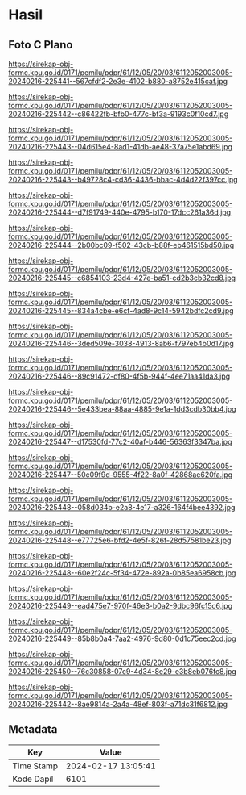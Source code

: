 # Hasil

## Foto C Plano

https://sirekap-obj-formc.kpu.go.id/0171/pemilu/pdpr/61/12/05/20/03/6112052003005-20240216-225441--567cfdf2-2e3e-4102-b880-a8752e415caf.jpg

https://sirekap-obj-formc.kpu.go.id/0171/pemilu/pdpr/61/12/05/20/03/6112052003005-20240216-225442--c86422fb-bfb0-477c-bf3a-9193c0f10cd7.jpg

https://sirekap-obj-formc.kpu.go.id/0171/pemilu/pdpr/61/12/05/20/03/6112052003005-20240216-225443--04d615e4-8ad1-41db-ae48-37a75e1abd69.jpg

https://sirekap-obj-formc.kpu.go.id/0171/pemilu/pdpr/61/12/05/20/03/6112052003005-20240216-225443--b49728c4-cd36-4436-bbac-4d4d22f397cc.jpg

https://sirekap-obj-formc.kpu.go.id/0171/pemilu/pdpr/61/12/05/20/03/6112052003005-20240216-225444--d7f91749-440e-4795-b170-17dcc261a36d.jpg

https://sirekap-obj-formc.kpu.go.id/0171/pemilu/pdpr/61/12/05/20/03/6112052003005-20240216-225444--2b00bc09-f502-43cb-b88f-eb461515bd50.jpg

https://sirekap-obj-formc.kpu.go.id/0171/pemilu/pdpr/61/12/05/20/03/6112052003005-20240216-225445--c6854103-23d4-427e-ba51-cd2b3cb32cd8.jpg

https://sirekap-obj-formc.kpu.go.id/0171/pemilu/pdpr/61/12/05/20/03/6112052003005-20240216-225445--834a4cbe-e6cf-4ad8-9c14-5942bdfc2cd9.jpg

https://sirekap-obj-formc.kpu.go.id/0171/pemilu/pdpr/61/12/05/20/03/6112052003005-20240216-225446--3ded509e-3038-4913-8ab6-f797eb4b0d17.jpg

https://sirekap-obj-formc.kpu.go.id/0171/pemilu/pdpr/61/12/05/20/03/6112052003005-20240216-225446--89c91472-df80-4f5b-944f-4ee71aa41da3.jpg

https://sirekap-obj-formc.kpu.go.id/0171/pemilu/pdpr/61/12/05/20/03/6112052003005-20240216-225446--5e433bea-88aa-4885-9e1a-1dd3cdb30bb4.jpg

https://sirekap-obj-formc.kpu.go.id/0171/pemilu/pdpr/61/12/05/20/03/6112052003005-20240216-225447--d17530fd-77c2-40af-b446-56363f3347ba.jpg

https://sirekap-obj-formc.kpu.go.id/0171/pemilu/pdpr/61/12/05/20/03/6112052003005-20240216-225447--50c09f9d-9555-4f22-8a0f-42868ae620fa.jpg

https://sirekap-obj-formc.kpu.go.id/0171/pemilu/pdpr/61/12/05/20/03/6112052003005-20240216-225448--058d034b-e2a8-4e17-a326-164f4bee4392.jpg

https://sirekap-obj-formc.kpu.go.id/0171/pemilu/pdpr/61/12/05/20/03/6112052003005-20240216-225448--e77725e6-bfd2-4e5f-826f-28d57581be23.jpg

https://sirekap-obj-formc.kpu.go.id/0171/pemilu/pdpr/61/12/05/20/03/6112052003005-20240216-225448--60e2f24c-5f34-472e-892a-0b85ea6958cb.jpg

https://sirekap-obj-formc.kpu.go.id/0171/pemilu/pdpr/61/12/05/20/03/6112052003005-20240216-225449--ead475e7-970f-46e3-b0a2-9dbc96fc15c6.jpg

https://sirekap-obj-formc.kpu.go.id/0171/pemilu/pdpr/61/12/05/20/03/6112052003005-20240216-225449--85b8b0a4-7aa2-4976-9d80-0d1c75eec2cd.jpg

https://sirekap-obj-formc.kpu.go.id/0171/pemilu/pdpr/61/12/05/20/03/6112052003005-20240216-225450--76c30858-07c9-4d34-8e29-e3b8eb076fc8.jpg

https://sirekap-obj-formc.kpu.go.id/0171/pemilu/pdpr/61/12/05/20/03/6112052003005-20240216-225442--8ae9814a-2a4a-48ef-803f-a71dc31f6812.jpg


## Metadata

| Key        | Value               |
| ---------- | ------------------- |
| Time Stamp | 2024-02-17 13:05:41 |
| Kode Dapil | 6101                |



